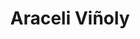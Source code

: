 ---
title: "Araceli Viñoly"
url: /ciudad-autonoma-de-buenos-aires/araceli-vinoly/
shop: Kleidung
---
